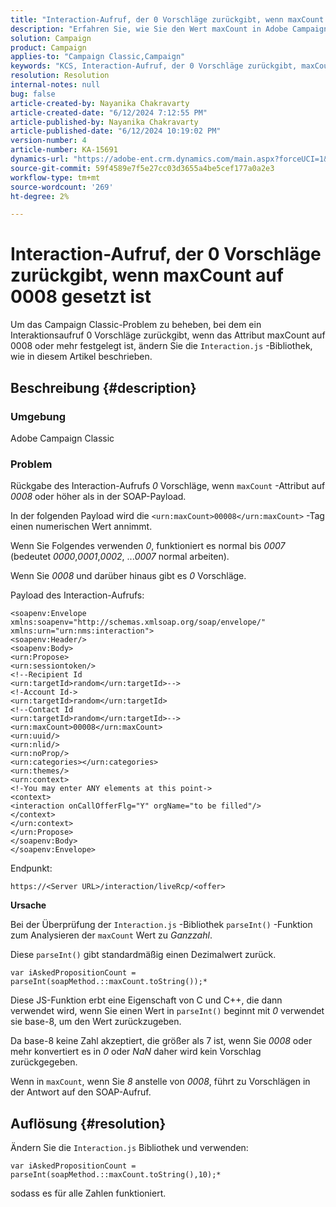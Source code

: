 ```yaml
---
title: "Interaction-Aufruf, der 0 Vorschläge zurückgibt, wenn maxCount auf 0008 gesetzt ist"
description: "Erfahren Sie, wie Sie den Wert maxCount in Adobe Campaign Classic auf Integer analysieren, wenn das Attribut maxCount auf 0008 oder höher gesetzt ist."
solution: Campaign
product: Campaign
applies-to: "Campaign Classic,Campaign"
keywords: "KCS, Interaction-Aufruf, der 0 Vorschläge zurückgibt, maxCount-Attribut, 0008, SOAP-Payload, Adobe Campaign, Adobe Campaign Classic"
resolution: Resolution
internal-notes: null
bug: false
article-created-by: Nayanika Chakravarty
article-created-date: "6/12/2024 7:12:55 PM"
article-published-by: Nayanika Chakravarty
article-published-date: "6/12/2024 10:19:02 PM"
version-number: 4
article-number: KA-15691
dynamics-url: "https://adobe-ent.crm.dynamics.com/main.aspx?forceUCI=1&pagetype=entityrecord&etn=knowledgearticle&id=6cc562c3-ef28-ef11-840a-000d3a3764e0"
source-git-commit: 59f4589e7f5e27cc03d3655a4be5cef177a0a2e3
workflow-type: tm+mt
source-wordcount: '269'
ht-degree: 2%

---
```


# Interaction-Aufruf, der 0 Vorschläge zurückgibt, wenn maxCount auf 0008 gesetzt ist


Um das Campaign Classic-Problem zu beheben, bei dem ein Interaktionsaufruf 0 Vorschläge zurückgibt, wenn das Attribut maxCount auf 0008 oder mehr festgelegt ist, ändern Sie die `Interaction.js` -Bibliothek, wie in diesem Artikel beschrieben.

## Beschreibung {#description}


### Umgebung

Adobe Campaign Classic

### Problem

Rückgabe des Interaction-Aufrufs *0* Vorschläge, wenn `maxCount` -Attribut auf *0008* oder höher als in der SOAP-Payload.

In der folgenden Payload wird die `<urn:maxCount>00008</urn:maxCount>` -Tag einen numerischen Wert annimmt.

Wenn Sie Folgendes verwenden *0*, funktioniert es normal bis *0007* (bedeutet *0000*,*0001*,*0002*, ...*0007* normal arbeiten).

Wenn Sie *0008* und darüber hinaus gibt es *0* Vorschläge.

Payload des Interaction-Aufrufs:


```
<soapenv:Envelope xmlns:soapenv="http://schemas.xmlsoap.org/soap/envelope/" xmlns:urn="urn:nms:interaction">
<soapenv:Header/>
<soapenv:Body>
<urn:Propose>
<urn:sessiontoken/>
<!--Recipient Id
<urn:targetId>random</urn:targetId>-->
<!-Account Id->
<urn:targetId>random</urn:targetId>
<!--Contact Id
<urn:targetId>random</urn:targetId>-->
<urn:maxCount>00008</urn:maxCount>
<urn:uuid/>
<urn:nlid/>
<urn:noProp/>
<urn:categories></urn:categories>
<urn:themes/>
<urn:context>
<!-You may enter ANY elements at this point->
<context>
<interaction onCallOfferFlg="Y" orgName="to be filled"/>
</context>
</urn:context>
</urn:Propose>
</soapenv:Body>
</soapenv:Envelope>
```


Endpunkt:

`https://<Server URL>/interaction/liveRcp/<offer>`

<b>Ursache</b>

Bei der Überprüfung der `Interaction.js` -Bibliothek `parseInt()` -Funktion zum Analysieren der `maxCount` Wert zu *Ganzzahl*.

Diese `parseInt()` gibt standardmäßig einen Dezimalwert zurück.


```
var iAskedPropositionCount = parseInt(soapMethod.::maxCount.toString());*
```


Diese JS-Funktion erbt eine Eigenschaft von C und C++, die dann verwendet wird, wenn Sie einen Wert in `parseInt()` beginnt mit *0* verwendet sie base-8, um den Wert zurückzugeben.

Da base-8 keine Zahl akzeptiert, die größer als 7 ist, wenn Sie *0008* oder mehr konvertiert es in *0* oder *NaN* daher wird kein Vorschlag zurückgegeben.

Wenn in `maxCount`, wenn Sie *8* anstelle von *0008*, führt zu Vorschlägen in der Antwort auf den SOAP-Aufruf.


## Auflösung {#resolution}


Ändern Sie die `Interaction.js` Bibliothek und verwenden:


```
var iAskedPropositionCount = parseInt(soapMethod.::maxCount.toString(),10);*
```


sodass es für alle Zahlen funktioniert.
